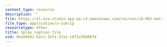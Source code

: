 ```yaml
---
content_type: resource
description: ''
file: https://ol-ocw-studio-app-qa.s3.amazonaws.com/courses/18-065-matrix-methods-in-data-analysis-signal-processing-and-machine-learning-spring-2018/0ea56b4162cc1bfa37a1c6f5af6666fd_2K7CvGnebO0.srt
file_type: application/x-subrip
resourcetype: Other
title: 3play caption file
uid: 0ea56b41-62cc-1bfa-37a1-c6f5af6666fd
---
```

